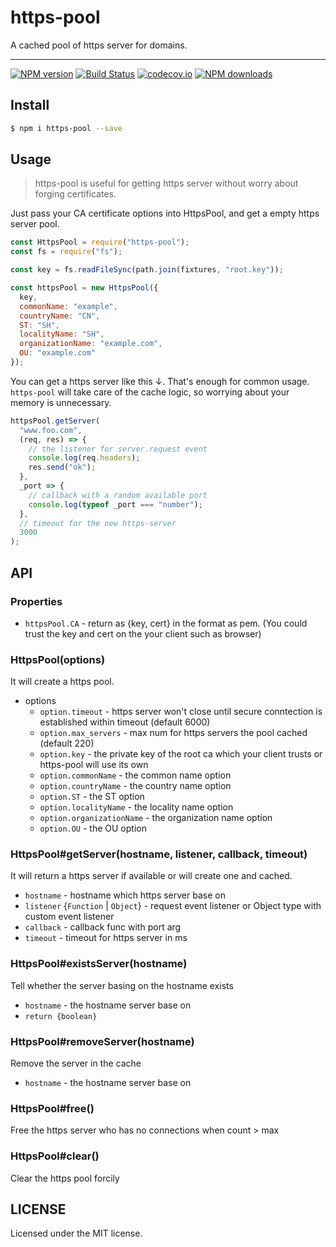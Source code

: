 # https-pool

A cached pool of https server for domains.

---

[![NPM version](https://img.shields.io/npm/v/https-pool.svg?style=flat)](https://npmjs.org/package/https-pool)
[![Build Status](https://img.shields.io/travis/ahungrynoob/https-pool.svg?style=flat)](https://travis-ci.org/ahungrynoob/https-pool)
[![codecov.io](https://img.shields.io/codecov/c/github/ahungrynoob/https-pool.svg?style=flat)](http://codecov.io/github/ahungrynoob/https-pool?branch=master)
[![NPM downloads](http://img.shields.io/npm/dm/https-pool.svg?style=flat)](https://npmjs.org/package/https-pool)

## Install

```bash
$ npm i https-pool --save
```

## Usage

> https-pool is useful for getting https server without worry about forging certificates.

Just pass your CA certificate options into HttpsPool, and get a empty https server pool.

```javascript
const HttpsPool = require("https-pool");
const fs = require("fs");

const key = fs.readFileSync(path.join(fixtures, "root.key"));

const httpsPool = new HttpsPool({
  key,
  commonName: "example",
  countryName: "CN",
  ST: "SH",
  localityName: "SH",
  organizationName: "example.com",
  OU: "example.com"
});
```

You can get a https server like this ↓. That's enough for common usage. `https-pool` will take care of the cache logic, so worrying about your memory is unnecessary.

```javascript
httpsPool.getServer(
  "www.foo.com",
  (req, res) => {
    // the listener for server.request event
    console.log(req.headers);
    res.send("ok");
  },
  _port => {
    // callback with a random available port
    console.log(typeof _port === "number");
  },
  // timeout for the new https-server
  3000
);
```

## API

### Properties

- `httpsPool.CA` - return as {key, cert} in the format as pem. (You could trust the key and cert on the your client such as browser)

### HttpsPool(options)

It will create a https pool.

- options
  - `option.timeout` - https server won't close until secure conntection is established within timeout (default 6000)
  - `option.max_servers` - max num for https servers the pool cached (default 220)
  - `option.key` - the private key of the root ca which your client trusts or https-pool will use its own
  - `option.commonName` - the common name option
  - `option.countryName` - the country name option
  - `option.ST` - the ST option
  - `option.localityName` - the locality name option
  - `option.organizationName` - the organization name option
  - `option.OU` - the OU option

### HttpsPool#getServer(hostname, listener, callback, timeout)

It will return a https server if available or will create one and cached.

- `hostname` - hostname which https server base on
- `listener` {`Function` | `Object`} - request event listener or Object type with custom event listener
- `callback` - callback func with port arg
- `timeout` - timeout for https server in ms

### HttpsPool#existsServer(hostname)

Tell whether the server basing on the hostname exists

- `hostname` - the hostname server base on
- `return {boolean}`

### HttpsPool#removeServer(hostname)

Remove the server in the cache

- `hostname` - the hostname server base on

### HttpsPool#free()

Free the https server who has no connections when count > max

### HttpsPool#clear()

Clear the https pool forcily

## LICENSE

Licensed under the MIT license.
